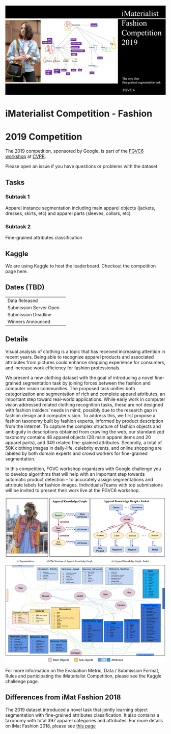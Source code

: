 ![banner](assets/banner.jpg)

# iMaterialist Competition - Fashion

# 2019 Competition
The 2019 competition, sponsored by Google, is part of the [FGVC6 workshop](http://fgvc.org) at [CVPR](http://cvpr2019.thecvf.com/). 

Please open an issue if you have questions or problems with the dataset.

## Tasks

### Subtask 1

Apparel instance segmentation including main apparel objects  (jackets, dresses, skirts, etc) and apparel parts (sleeves, collars, etc)

### Subtask 2

Fine-grained attributes classification

## Kaggle
We are using Kaggle to host the leaderboard. Checkout the competition page here.

## Dates (TBD)
|||
|----|---------------|
Data Released| |
Submission Server Open | |
Submission Deadline|  |
Winners Announced| |

## Details
Visual analysis of clothing is a topic that has received increasing attention in recent years. Being able to recognize apparel products and associated attributes from pictures could enhance shopping experience for consumers, and increase work efficiency for fashion professionals. 

We present a new clothing dataset with the goal of introducing a novel fine-grained segmentation task by joining forces between the fashion and computer vision communities. The proposed task unifies both categorization and segmentation of rich and complete apparel attributes, an important step toward real-world applications. While early work in computer vision addressed related clothing recognition tasks, these are not designed with fashion insiders’ needs in mind, possibly due to the research gap in fashion design and computer vision. To address this, we first propose a fashion taxonomy built by fashion experts, informed by product description from the internet. To capture the complex structure of fashion objects and ambiguity in descriptions obtained from crawling the web, our standardized taxonomy contains 48 apparel objects (28 main apparel items and 20 apparel parts), and 349 related fine-grained attributes. Secondly, a total of 50K clothing images in daily-life, celebrity events, and online shopping are labeled by both domain experts and crowd workers for fine-grained segmentation. 

In this competition, FGVC workshop organizers with Google challenge you to develop algorithms that will help with an important step towards automatic product detection – to accurately assign segmentations and attribute labels for fashion images. Individuals/Teams with top submissions will be invited to present their work live at the FGVC6 workshop.

![example](assets/example.png)

For more information on the Evaluation Metric, Data / Submission Format, Rules and participating the iMaterialist Competition, please see the Kaggle challenge page.

## Differences from iMat Fashion 2018

The 2019 dataset introduced a novel task that jointly learning object segmentation with fine-grained attributes classification. It also contains a taxonomy with total 397 apparel categories and attributes. For more details on iMat Fashion 2018, please see [this page](https://www.kaggle.com/c/imaterialist-challenge-fashion-2018)